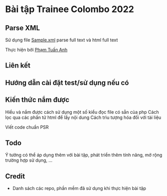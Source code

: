 # Bài tập Trainee Colombo 2022

## Parse XML

Sử dụng file [Sample.xml](https://github.com/TuanAnh0907/Task1-lab1/blob/main/sample.xml) parse full text và html full text

Thực hiện bởi [Phạm Tuấn Anh](https://github.com/TuanAnh0907)

## Liên kết

## Hướng dẫn cài đặt test/sử dụng nếu có

## Kiến thức nắm được

Hiểu và nắm được cách sử dụng một số kiểu đọc file có sẵn của php 
Cách lọc qua các phần tử html để lấy nội dung
Cách trìu tượng hóa đối với tài liệu

Viết code chuẩn PSR

## Todo

Ý tưởng có thể áp dụng thêm với bài tập, phát triển thêm tính năng, mở rộng trường hợp sử dụng, ...

## Credit

- Danh sách các repo, phần mềm đã sử dụng khi thực hiện bài tập
